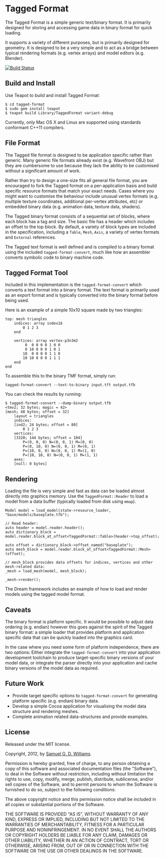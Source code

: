 Tagged Format
=============

The Tagged Format is a simple generic text/binary format. It is primarily designed for storing and accessing
game data in binary format for quick loading.

It supports a variety of different purposes, but is primarily designed for geometry. It is designed to be a 
very simple and to act as a bridge between typical rendering formats (e.g. vertex arrays) and model editors 
(e.g. Blender).

[![Build Status](https://secure.travis-ci.org/ioquatix/tagged-format.png)](http://travis-ci.org/ioquatix/tagged-format)

Build and Install
-----------------

Use Teapot to build and install Tagged Format:

	$ cd tagged-format
	$ sudo gem install teapot
	$ teapot build Library/TaggedFormat variant-debug

Currently, only Mac OS X and Linux are supported using standards conformant C++11 compilers.

File Format
-----------

The Tagged file format is designed to be application specific rather than generic. Many generic file formats 
already exist (e.g. Wavefront OBJ) but they are cumbersome to use because they lack the ability to be 
customised without a significant amount of work.

Rather than try to design a one-size fits all general file format, you are encouraged to fork the Tagged format
on a per-application basis and build specific resource formats that match your exact needs. Cases where you 
might want to customise the behaviour include unusual vertex formats (e.g. multiple texture coordinates, 
additional per-vertex attributes, etc) or embedded binary data (e.g. animation data, texture data, shaders).

The Tagged binary format consists of a sequential set of blocks, where each block has a tag and size. The basic
file has a header which includes an offset to the top block. By default, a variety of block types are included
in the specification, including a `Table`, `Mesh`, `Axis`, a variety of vertex formats and `External` 
references.

The Tagged text format is well defined and is compiled to a binary format using the included `tagged-format-convert`, much 
like how an assembler converts symbolic code to binary machine code.

Tagged Format Tool
------------------

Included in this implementation is the `tagged-format-convert` which converts a text format into a binary format. The text 
format is primarily used as an export format and is typically converted into the binary format before being
used.

Here is an example of a simple 10x10 square made by two triangles:

	top: mesh triangles
		indices: array index16
			0 1 2 3
		end

		vertices: array vertex-p3n3m2
			 0  0 0 0 0 1 0 0
			 0 10 0 0 0 1 0 1
			10  0 0 0 0 1 1 0
			10 10 0 0 0 1 1 1
		end
	end

To assemble this to the binary TMF format, simply run:

	tagged-format-convert --text-to-binary input.tft output.tfb

You can check the results by running:

	$ tagged-format-convert --dump-binary output.tfb
	<tmv2; 32 bytes; magic = 42>
	[mesh; 48 bytes; offset = 32]
		layout = triangles
		indices:
		[ind2; 24 bytes; offset = 80]
			0 1 2 3 
		vertices:
		[3320; 144 bytes; offset = 104]
			P=(0, 0, 0) N=(0, 0, 1) M=(0, 0)
			P=(0, 10, 0) N=(0, 0, 1) M=(0, 1)
			P=(10, 0, 0) N=(0, 0, 1) M=(1, 0)
			P=(10, 10, 0) N=(0, 0, 1) M=(1, 1)
		axes:
		[null: 0 bytes]

Rendering
---------

Loading the file is very simple and fast as data can be loaded almost directly into graphics memory. Use the 
`TaggedFormat::Reader` to load a model from a data buffer (typically loaded from disk using `mmap`).

	Model model = load_model(state->resource_loader, "base/models/baseplate.tfb");

	// Read header:
	auto header = model.reader.header();
	auto dictionary_block = model.reader.block_at_offset<TaggedFormat::Table>(header->top_offset);

	auto offset = dictionary_block->offset_named("baseplate");
	auto mesh_block = model.reader.block_at_offset<TaggedFormat::Mesh>(offset);

	// mesh_block provides data offsets for indices, vertices and other mesh-related data:
	_mesh = load_mesh(model, mesh_block);
	
	_mesh->render();

The Dream framework includes an example of how to load and render models using the tagged model format.

Caveats
-------

The binary format is platform specific. It would be possible to adjust data ordering (e.g. endian) however 
this goes against the spirit of the Tagged binary format: a simple loader that provides platform and 
application specific data that can be quickly loaded into the graphics card.

In the case where you need some form of platform independence, there are two options: Either integrate the 
`tagged-format-convert` into your application development toolchain to produce target-specific binary 
versions of your model data, or integrate the parser directly into your application and cache binary versions
of the model data as required.

Future Work
-----------

- Provide target specific options to `tagged-format-convert` for generating platform specific (e.g. endian) binary data.
- Develop a simple Cocoa application for visualising the model data structure and rendering meshes.
- Complete animation related data-structures and provide examples.

## License

Released under the MIT license.

Copyright, 2012, by [Samuel G. D. Williams](http://www.codeotaku.com/samuel-williams).

Permission is hereby granted, free of charge, to any person obtaining a copy
of this software and associated documentation files (the "Software"), to deal
in the Software without restriction, including without limitation the rights
to use, copy, modify, merge, publish, distribute, sublicense, and/or sell
copies of the Software, and to permit persons to whom the Software is
furnished to do so, subject to the following conditions:

The above copyright notice and this permission notice shall be included in
all copies or substantial portions of the Software.

THE SOFTWARE IS PROVIDED "AS IS", WITHOUT WARRANTY OF ANY KIND, EXPRESS OR
IMPLIED, INCLUDING BUT NOT LIMITED TO THE WARRANTIES OF MERCHANTABILITY,
FITNESS FOR A PARTICULAR PURPOSE AND NONINFRINGEMENT. IN NO EVENT SHALL THE
AUTHORS OR COPYRIGHT HOLDERS BE LIABLE FOR ANY CLAIM, DAMAGES OR OTHER
LIABILITY, WHETHER IN AN ACTION OF CONTRACT, TORT OR OTHERWISE, ARISING FROM,
OUT OF OR IN CONNECTION WITH THE SOFTWARE OR THE USE OR OTHER DEALINGS IN
THE SOFTWARE.
